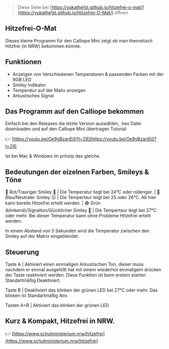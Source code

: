 
> Diese Seite bei [https://yukathe1st.github.io/hitzefrei-o-mat/](https://yukathe1st.github.io/Hitzefrei-O-Mat/) öffnen

## Hitzefrei-O-Mat
Dieses kleine Programm für den Calliope Mini zeigt ob man theoretisch Hitzfrei (in NRW) bekommen könnte.

## Funktionen
- Anzeigen von Verschiedenen Temperaturen & passenden Farben mit der RGB LED
- Smiley Indikator
- Temperatur auf der Matix anzeigen
- Arkustisches Signal

## Das Programm auf den Calliope bekommen
Einfach bei den Releases die letzte Version auswählen, .hex Datei downloaden und auf den Calliope Mini übertragen
Tutorial:

👉 [https://youtu.be/Oe9yBzanEj0?t=29](https://youtu.be/Oe9yBzanEj0?t=29)

Ist bei Mac & Windows im prinzip das gleiche.

## Bedeutungen der eizelnen Farben, Smileys & Töne

🔴 Rot/Trauriger Smiley 🙁 | Die Temperatur liegt bei 24°C oder nideriger.
|
🔵 Blau/Neutraler Smiley 😐 | Die Tempertaur leigt bei 25 oder 26°C. Ab hier kann bereits Hitzefrei erteilt werden.
|
🟢 Grün (blinkend)/Signalton/Glücklicher Smiley 🙂 | Die Tempertaur leigt bei 27°C oder mehr. Bei dieser Temperatur kann ohne Probleme Hitzefrei erteilt werden.

In einem Abstand von 5 Sekunden wird die Temperatur zwischen den Smiley auf der Matrix eingeblendet.

## Steuerung

Taste A    | Aktiviert einen einmaligen Arkustischen Ton, dieser muss nachdem er einmal ausgelößt hat mit einem wiederhot einmaligem drücken der Taste reaktiviert werden. Diese Funktion ist beim erstem starten Standartmäßig Deaktiviert.

Taste B    | Deaktiviert das blinken der grünen LED bei 27°C oder mehr. Das blinken ist Standartmäßig Ativ.

Tasten A+B | Aktiviert das blinken der grünen LED

## Kurz & Kompakt, Hitzefrei in NRW.

👉 [https://www.schulministerium.nrw/hitzefrei](https://www.schulministerium.nrw/hitzefrei)
